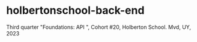 # holbertonschool-back-end
Third quarter "Foundations: API ", Cohort #20, Holberton School. Mvd, UY, 2023
